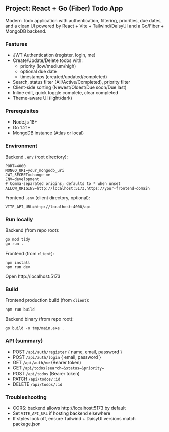 ## Project: React + Go (Fiber) Todo App

Modern Todo application with authentication, filtering, priorities, due dates, and a clean UI powered by React + Vite + Tailwind/DaisyUI and a Go/Fiber + MongoDB backend.

### Features
- JWT Authentication (register, login, me)
- Create/Update/Delete todos with:
  - priority (low/medium/high)
  - optional due date
  - timestamps (created/updated/completed)
- Search, status filter (All/Active/Completed), priority filter
- Client-side sorting (Newest/Oldest/Due soon/Due last)
- Inline edit, quick toggle complete, clear completed
- Theme-aware UI (light/dark)

### Prerequisites
- Node.js 18+
- Go 1.21+
- MongoDB instance (Atlas or local)

### Environment
Backend `.env` (root directory):
```
PORT=4000
MONGO_URI=your_mongodb_uri
JWT_SECRET=change-me
ENV=development
# Comma-separated origins; defaults to * when unset
ALLOW_ORIGINS=http://localhost:5173,https://your-frontend-domain
```

Frontend `.env` (client directory, optional):
```
VITE_API_URL=http://localhost:4000/api
```

### Run locally
Backend (from repo root):
```
go mod tidy
go run .
```

Frontend (from `client`):
```
npm install
npm run dev
```

Open http://localhost:5173

### Build
Frontend production build (from `client`):
```
npm run build
```
Backend binary (from repo root):
```
go build -o tmp/main.exe .
```

### API (summary)
- POST `/api/auth/register` { name, email, password }
- POST `/api/auth/login` { email, password }
- GET  `/api/auth/me` (Bearer token)
- GET  `/api/todos?search=&status=&priority=`
- POST `/api/todos` (Bearer token)
- PATCH `/api/todos/:id`
- DELETE `/api/todos/:id`

### Troubleshooting
- CORS: backend allows http://localhost:5173 by default
- Set `VITE_API_URL` if hosting backend elsewhere
- If styles look off, ensure Tailwind + DaisyUI versions match package.json
